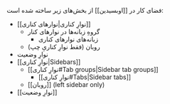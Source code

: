 
فضای کار در [[اوبسیدین]] از بخش‌های زیر ساخته شده است:
- [[نوارِ کناری|نوارهای کناری]]
	- گروهِ زبانه‌ها در نوارهای کنار
		- زبانه‌های نوارهای کناری
	- روبان (فقط نوارِ کناریِ چپ)
- نوارِ وضعیت
- [[نوارِ کناری|Sidebars]]
  - [[نوارِ کناری#Tab groups|Sidebar tab groups]]
    - [[نوارِ کناری#Tabs|Sidebar tabs]]
  - [[روبان]] (left sidebar only)
- [[نوارِ وضعیت]]
